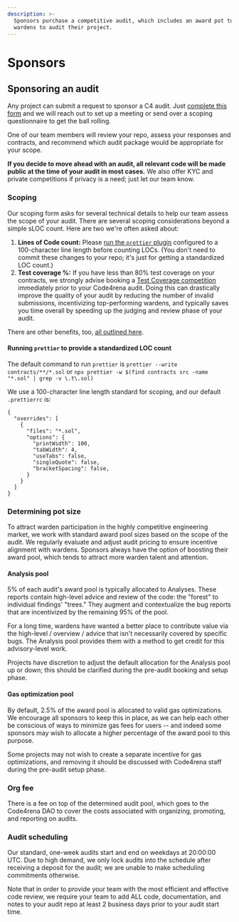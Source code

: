 ```yaml
---
description: >-
  Sponsors purchase a competitive audit, which includes an award pot to incentivize
  wardens to audit their project.
---
```


# Sponsors

## Sponsoring an audit

Any project can submit a request to sponsor a C4 audit. Just [complete this form](https://code4rena.typeform.com/i-want-an-audit) and we will reach out to set up a meeting or send over a scoping questionnaire to get the ball rolling.

One of our team members will review your repo, assess your responses and contracts, and recommend which audit package would be appropriate for your scope. 

**If you decide to move ahead with an audit, all relevant code will be made public at the time of your audit in most cases.** We also offer KYC and private competitions if privacy is a need; just let our team know.  

### Scoping

Our scoping form asks for several technical details to help our team assess the scope of your audit. There are several scoping considerations beyond a simple sLOC count. Here are two we're often asked about: 

1. **Lines of Code count:** Please [run the `prettier` plugin](https://github.com/prettier-solidity/prettier-plugin-solidity) configured to a 100-character line length before counting LOCs. (You don't need to commit these changes to your repo; it's just for getting a standardized LOC count.) 
2. **Test coverage %:** If you have less than 80% test coverage on your contracts, we strongly advise booking a [Test Coverage competition](https://code4rena.com/test-coverage) immediately prior to your Code4rena audit. Doing this can drastically improve the quality of your audit by reducing the number of invalid submissions, incentivizing top-performing wardens, and typically saves you time overall by speeding up the judging and review phase of your audit.


There are other benefits, too, [all outlined here](https://medium.com/code4rena/new-to-code4rena-test-coverage-c548645404f9). 

#### Running `prettier` to provide a standardized LOC count

The default command to run `prettier` is `prettier --write contracts/**/*.sol` or `npx prettier -w $(find contracts src -name "*.sol" | grep -v \.t\.sol)`

We use a 100-character line length standard for scoping, and our default `.prettierrc` is: 

```
{
  "overrides": [
    {
      "files": "*.sol",
      "options": {
        "printWidth": 100,
        "tabWidth": 4,
        "useTabs": false,
        "singleQuote": false,
        "bracketSpacing": false,
      }
    }
  ]
}
```

### Determining pot size

To attract warden participation in the highly competitive engineering market, we work with standard award pool sizes based on the scope of the audit. We regularly evaluate and adjust audit pricing to ensure incentive alignment with wardens. Sponsors always have the option of boosting their award pool, which tends to attract more warden talent and attention.

#### Analysis pool

5% of each audit's award pool is typically allocated to Analyses. These reports contain high-level advice and review of the code: the "forest" to individual findings' "trees." They augment and contextualize the bug reports that are incentivized by the remaining 95% of the pool. 

For a long time, wardens have wanted a better place to contribute value via the high-level / overview / advice that isn't necessarily covered by specific bugs. The Analysis pool provides them with a method to get credit for this advisory-level work. 

Projects have discretion to adjust the default allocation for the Analysis pool up or down; this should be clarified during the pre-audit booking and setup phase.

#### Gas optimization pool

By default, 2.5% of the award pool is allocated to valid gas optimizations. We encourage all sponsors to keep this in place, as we can help each other be conscious of ways to minimize gas fees for users -- and indeed some sponsors may wish to allocate a higher percentage of the award pool to this purpose. 

Some projects may not wish to create a separate incentive for gas optimizations, and removing it should be discussed with Code4rena staff during the pre-audit setup phase. 

### Org fee

There is a fee on top of the determined audit pool, which goes to the Code4rena DAO to cover the costs associated with organizing, promoting, and reporting on audits.

### Audit scheduling

Our standard, one-week audits start and end on weekdays at 20:00:00 UTC. Due to high demand, we only lock audits into the schedule after receiving a deposit for the audit; we are unable to make scheduling commitments otherwise.

Note that in order to provide your team with the most efficient and effective code review, we require your team to add ALL code, documentation, and notes to your audit repo at least 2 business days prior to your audit start time. 

